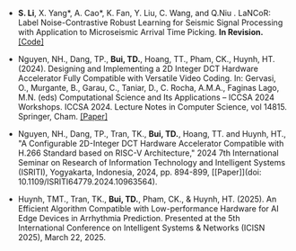 - <strong>S. Li</strong>, X. Yang*, A. Cao*, K. Fan, Y. Liu, C. Wang, and Q.Niu . LaNCoR: Label Noise-Contrastive Robust Learning for Seismic Signal Processing with Application to Microseismic Arrival Time Picking. <strong>In Revision.</strong> [[Code]](https://github.com/senli1073/LaNCor)


- Nguyen, NH., Dang, TP., **Bui, TD.**, Hoang, TT., Pham, CK., Huynh, HT. (2024). Designing and Implementing a 2D Integer DCT Hardware Accelerator Fully Compatible with Versatile Video Coding. In: Gervasi, O., Murgante, B., Garau, C., Taniar, D., C. Rocha, A.M.A., Faginas Lago, M.N. (eds) Computational Science and Its Applications – ICCSA 2024 Workshops. ICCSA 2024. Lecture Notes in Computer Science, vol 14815. Springer, Cham. [[Paper]](https://doi.org/10.1007/978-3-031-65154-0_7)

- Nguyen, NH., Dang, TP., Tran, TK., **Bui, TD.**, Hoang, TT. and Huynh, HT., "A Configurable 2D-Integer DCT Hardware Accelerator Compatible with H.266 Standard based on RISC-V Architecture," 2024 7th International Seminar on Research of Information Technology and Intelligent Systems (ISRITI), Yogyakarta, Indonesia, 2024, pp. 894-899, [[Paper]](doi: 10.1109/ISRITI64779.2024.10963564).

- Huynh, TMT., Tran, TK., **Bui, TD.**, Pham, CK., & Huynh, HT. (2025). An Efficient Algorithm Compatible with Low-performance Hardware for AI Edge Devices in Arrhythmia Prediction. Presented at the 5th International Conference on Intelligent Systems & Networks (ICISN 2025), March 22, 2025.

